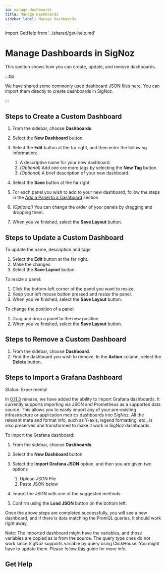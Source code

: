 ```yaml
---
id: manage-dashboards
title: Manage Dashboards
sidebar_label: Manage Dashboards
---
```


import GetHelp from '../shared/get-help.md'

# Manage Dashboards in SigNoz

This section shows how you can create, update, and remove dashboards.

:::tip

We have shared some commonly used dashboard JSON files [here](https://github.com/SigNoz/dashboards). You can import them directly to create dashboards in SigNoz.

:::

## Steps to Create a Custom Dashboard

1. From the sidebar, choose **Dashboards**.
2. Select the **New Dashboard** button.
3. Select the **Edit** button at the far right, and then enter the following information:
    1. A descriptive name for your new dashboard.
    2. *(Optional)* Add one ore more tags by selecting the **New Tag** button.
    3. *(Optional)* A brief description of your new dashboard.

4. Select the **Save** button at the far right.

5. For each panel you wish to add to your new dashboard, follow the steps in the [Add a Panel to a Dashboard](/docs/userguide/manage-panels#add-a-panel-to-a-dashboard) section.

6. *(Optional)* You can change the order of your panels by dragging and dropping them.

7. When you’ve finished, select the **Save Layout** button.


## Steps to Update a Custom Dashboard

To update the name, description and tags:

1. Select the **Edit** button at the far right.
2. Make the changes.
3. Select the **Save Layout** button.

To resize a panel:

1. Click the bottom-left corner of the panel you want to resize.
2. Keep your left mouse button pressed and resize the panel.
3. When you've finished, select the **Save Layout** button.

To change the position of a panel:

1. Drag and drop a panel to the new position.
2. When you’ve finished, select the **Save Layout** button.


## Steps to Remove a Custom Dashboard

1. From the sidebar, choose **Dashboard**.
2. Find the dashboard you wish to remove. In the **Action** column, select the **Delete** button.

## Steps to Import a Grafana Dashboard

Status: Experimental


In [0.11.3](https://github.com/SigNoz/signoz/releases/tag/v0.11.3) release, we have added the ability to import Grafana dashboards. It currently supports importing via JSON and Prometheus as a supported data source. This allows you to easily import any of your pre-existing infrastructure or application metrics dashboards into SigNoz. All the relevant meta and format info, such as Y-axis, legend formatting, etc., is also preserved and transformed to make it work in SigNoz dashboards.

To import the Grafana dashboard:


1. From the sidebar, choose **Dashboards**.
2. Select the **New Dashboard** button.
3. Select the **Import Grafana JSON** option, and then you are given two options

    1. Upload JSON File
    2. Paste JSON below
4. Import the JSON with one of the suggested methods
5. Confirm using the **Load JSON** button on the bottom left.

Once the above steps are completed successfully, you will see a new dashboard, and if there is data matching the PromQL queries, it should work right away.

Note: The imported dashboard might have the variables, and those variables are copied as is from the source. The query type ones do not work since SigNoz supports variable by query using ClickHouse. You might have to update them. Please follow [this](./manage-variables.md) guide for more info.


## Get Help

<GetHelp />

